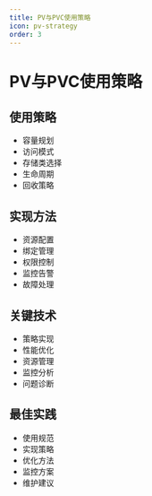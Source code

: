 ```yaml
---
title: PV与PVC使用策略
icon: pv-strategy
order: 3
---
```


# PV与PVC使用策略

## 使用策略
- 容量规划
- 访问模式
- 存储类选择
- 生命周期
- 回收策略

## 实现方法
- 资源配置
- 绑定管理
- 权限控制
- 监控告警
- 故障处理

## 关键技术
- 策略实现
- 性能优化
- 资源管理
- 监控分析
- 问题诊断

## 最佳实践
- 使用规范
- 实现策略
- 优化方法
- 监控方案
- 维护建议
